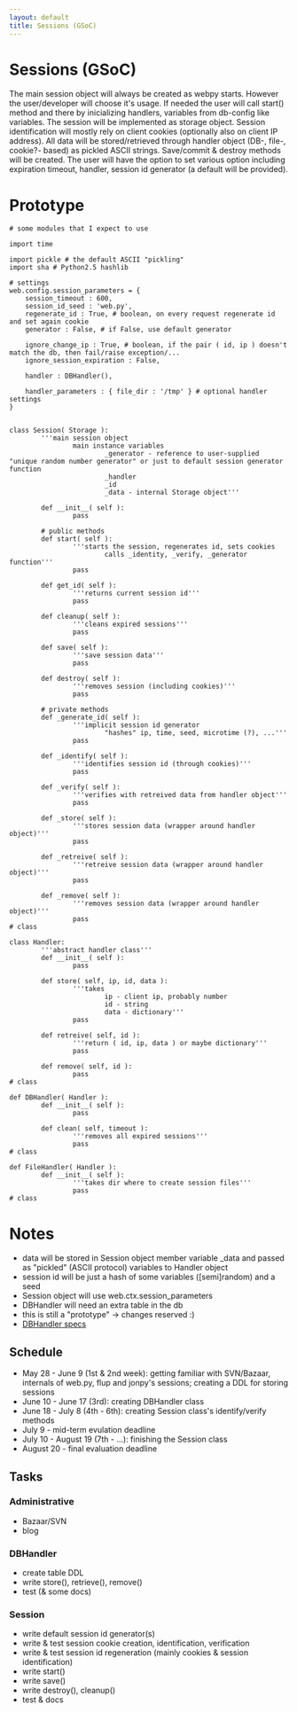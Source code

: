 ```yaml
---
layout: default
title: Sessions (GSoC)
---
```


# Sessions (GSoC)

The main session object will always be created as webpy starts. However the user/developer will choose it's usage. If needed the user will call start() method and there by inicializing handlers, variables from db-config like variables. The session will be implemented as storage object. Session identification will mostly rely on client cookies (optionally also on client IP address). All data will be stored/retrieved through handler object (DB-, file-, cookie?- based) as pickled ASCII strings. Save/commit & destroy methods will be created. The user will have the option to set various option including expiration timeout, handler, session id generator (a default will be provided).


# Prototype

    # some modules that I expect to use
    
    import time
    
    import pickle # the default ASCII "pickling"
    import sha # Python2.5 hashlib
    
    # settings
    web.config.session_parameters = {
        session_timeout : 600,
        session_id_seed : 'web.py',
        regenerate_id : True, # boolean, on every request regenerate id and set again cookie
        generator : False, # if False, use default generator

        ignore_change_ip : True, # boolean, if the pair ( id, ip ) doesn't match the db, then fail/raise exception/...
        ignore_session_expiration : False,

        handler : DBHandler(),

        handler_parameters : { file_dir : '/tmp' } # optional handler settings
    }

    
    class Session( Storage ):
            '''main session object
                    main instance variables
                            _generator - reference to user-supplied "unique random number generator" or just to default session generator function
                            _handler
                            _id
                            _data - internal Storage object'''
    
            def __init__( self ):
                    pass
    
            # public methods
            def start( self ):
                    '''starts the session, regenerates id, sets cookies
                            calls _identity, _verify, _generator function'''
                    pass
    
            def get_id( self ):
                    '''returns current session id'''
                    pass
    
            def cleanup( self ):
                    '''cleans expired sessions'''
                    pass

            def save( self ):
                    '''save session data'''
                    pass

            def destroy( self ):
                    '''removes session (including cookies)'''
                    pass            

            # private methods
            def _generate_id( self ):
                    '''implicit session id generator
                            "hashes" ip, time, seed, microtime (?), ...'''
                    pass
    
            def _identify( self ):
                    '''identifies session id (through cookies)'''
                    pass
    
            def _verify( self ):
                    '''verifies with retreived data from handler object'''
                    pass
    
            def _store( self ):
                    '''stores session data (wrapper around handler object)'''
                    pass
    
            def _retreive( self ):
                    '''retreive session data (wrapper around handler object)'''
                    pass
    
            def _remove( self ):
                    '''removes session data (wrapper around handler object)'''
                    pass
    # class
    
    class Handler:
            '''abstract handler class'''
            def __init__( self ):
                    pass
    
            def store( self, ip, id, data ):
                    '''takes
                            ip - client ip, probably number
                            id - string
                            data - dictionary'''
                    pass
    
            def retreive( self, id ):
                    '''return ( id, ip, data ) or maybe dictionary'''
                    pass
    
            def remove( self, id ):
                    pass
    # class
    
    def DBHandler( Handler ):
            def __init__( self ):
                    pass
    
            def clean( self, timeout ):
                    '''removes all expired sessions'''
                    pass
    # class
    
    def FileHandler( Handler ):
            def __init__( self ):
                    '''takes dir where to create session files'''
                    pass
    # class

# Notes
 * data will be stored in Session object member variable _data and passed as "pickled" (ASCII protocol) variables to Handler object
 * session id will be just a hash of some variables ([semi]random) and a seed
 * Session object will use web.ctx.session_parameters
 * DBHandler will need an extra table in the db
 * this is still a "prototype" -> changes reserved :)
 * [DBHandler specs](/sessions/dbhandler)


## Schedule
 * May 28 - June 9 (1st & 2nd week): getting familiar with SVN/Bazaar, internals of web.py, flup and jonpy's sessions; creating a DDL for storing sessions
 * June 10 - June 17 (3rd): creating DBHandler class
 * June 18 - July 8 (4th - 6th): creating Session class's identify/verify methods
 * July 9 - mid-term evulation deadline
 * July 10 - August 19 (7th - ...): finishing the Session class
 * August 20 - final evaluation deadline

## Tasks

### Administrative
 * Bazaar/SVN
 * blog

### DBHandler
 * create table DDL
 * write store(), retrieve(), remove()
 * test (& some docs)

### Session
 * write default session id generator(s)
 * write & test session cookie creation, identification, verification
 * write & test session id regeneration (mainly cookies & session identification)
 * write start()
 * write save()
 * write destroy(), cleanup()
 * test & docs


